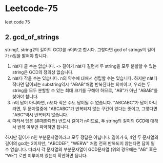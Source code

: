 # Leetcode-75
leet code 75

## 2. gcd_of_strings

string1, string2의 길이의 GCD를 n이라고 합시다.
그렇다면 gcd of strings의 길이가 n임을 밝혀야 합니다.
1. n보다 클 수는 없습니다. -> 길이가 n보다 길면서 두 string을 모두 분할할 수 있는 string은 GCD의 정의상 없습니다.
2. n보다 작을 수는 있습니다. n의 약수에 대해서 성립할 수는 있습니다. 하지만 n보다 작다면 답이되는 substring역시 "ABAB"처럼 반복된다는 의미이고, 우리는 두 string을 모두 분할할 수 있는 최대 크기를 구해야 하므로, "AB"가 아닌 "ABAB"를 찾아야 합니다.
3. n이 답이 아니라면, n보다 작은 수도 답이될 수 없습니다. "ABCABC"가 답이 아니라면, 두 문자열중에 "ABCABC"가 반복되지 않는 구간이 있다는 뜻이고, 그렇다면 "ABC"역시 반복되지 않습니다.
4. 따라서 답은 (존재한다면) 반드시 길이가 n이므로, 두 string의 길이의 GCD에 대해서 반복 여부만 파악하면 됩니다.


하지만 길이가 n인 부분문자열이라고 모두 정답은 아닙니다. 길이가 6,  4인 두 문자열의 길이의 gcd는 2이지만, "ABCDEF", "WERW" 처럼 전혀 반복되지 않는다면 답이 될 수 없습니다. 따라서 각 문자열의 부분문자열이 GCD문자열 (위의 경우에는 "AB" 혹은 "WE") 로만 이루어져 있는지 확인하면 됩니다.